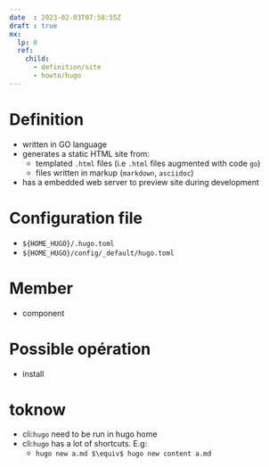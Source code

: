```yaml
---
date  : 2023-02-03T07:58:55Z
draft : true
mx:  
  lp: 0
  ref:  
    child:
      - definition/site
      - howto/hugo
---
```


# Definition
- written in GO language
- generates a static HTML site from:
  - templated  `.html`  files (i.e  `.html`  files augmented with code  `go`) 
  - files written in markup (`markdown`, `asciidoc`)
- has a embedded web server to preview site during development 


# Configuration file
  - `${HOME_HUGO}/.hugo.toml`
  - `${HOME_HUGO}/config/_default/hugo.toml`

# Member
- component

# Possible opération
- install

# toknow
- cli:`hugo`  need to be run in hugo home
- cli:`hugo`  has a lot of shortcuts. E.g:
  - `hugo new a.md $\equiv$ hugo new content a.md`


